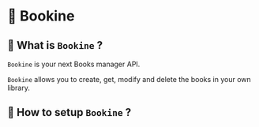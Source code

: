 # 📕 Bookine
## 🌟 What is `Bookine` ?
`Bookine`​ is your next Books manager API.

`Bookine` allows you to create, get, modify and delete the books in your own library.

## 📝 How to setup `Bookine` ?